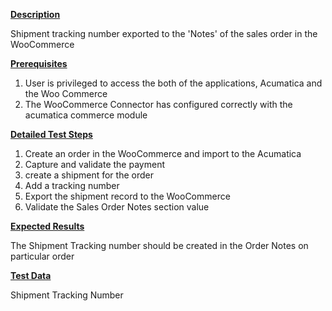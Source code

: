 
<p><u><strong>Description</strong></u></p>
<p>Shipment tracking number exported to the 'Notes' of the sales order in the WooCommerce</p>
<p><u><strong>Prerequisites</strong></u></p>
<ol>
<li>User is privileged to access the both of the applications, Acumatica and the Woo Commerce</li>
<li>The WooCommerce Connector has configured correctly with the acumatica commerce module</li></ol>
<p><u><strong>Detailed Test Steps</strong></u></p>
<ol>
<li>Create an order in the WooCommerce and import to the Acumatica</li>
<li>Capture and validate the payment</li>
<li>create a shipment for the order</li>
<li>Add a tracking number</li>
<li>Export the shipment record to the WooCommerce</li>
<li>Validate the Sales Order Notes section value</li></ol>
<p><u><strong>Expected Results</strong></u></p>
<p>The Shipment Tracking number should be created in the Order Notes on particular order</p>
<p><u><strong>Test Data</strong></u></p>
<p>Shipment Tracking Number</p>
